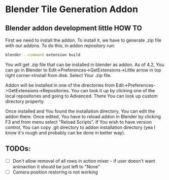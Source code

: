 # Blender Tile Generation Addon

## Blender addon development little HOW TO

First we need to install the addon. To install it, we have to generate .zip file with our addons. To do this, in addon repository run:

```bash
blender --command extension build
```

You will get .zip file that can be installed in blender as addon. As of 4.2, You can go in Blender to Edit->Preferences->GetExtensions->Little arrow in top right corner->Install from disk. Select Your .zip file.

Addon will be installed in one of the directories from Edit->Preferences->GetExtensions->Repositories. You can look it up by clicking one of the local repositories and going to Advanced. There You can look up custom directory property.

Once installed and You found the installation directory, You can edit the addon there. Once edited, You have to reload addon in Blender by clicking F3 and from menu select "Reload Scripts". If You wish to have version control, You can copy .git directory to addon installation directory (yea I know it's rough and probably can be done in better way).


## TODOs:

 - [ ] Don't allow removal of all rows in action mixer - if user doesn't want animaction it should be just left to "None"
 - [ ] Camera position restoring is not working

